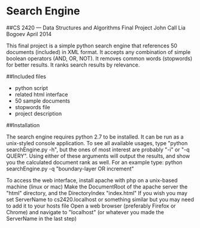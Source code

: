 Search Engine
=============

##CS 2420 — Data Structures and Algorithms Final Project
John Call
Lia Bogoev
April 2014

This final project is a simple python search engine that references 50 documents (included) in XML format.
It accepts any combination of simple boolean operators (AND, OR, NOT).
It removes common words (stopwords) for better results.
It ranks search results by relevance.

##Included files

- python script
- related html interface
- 50 sample documents
- stopwords file
- project description

##Installation

The search engine requires python 2.7 to be installed. It can be run as a unix-styled console application.
To see all available usages, type "python searchEngine.py -h", but the ones of most interest are probably "-i" or "-q QUERY".
Using either of these arguments will output the results, and show you the calculated document rank as well.
For an example type: python searchEngine.py -q "boundary-layer OR increment"

To access the web interface, install apache with php on a unix-based machine (linux or mac)
Make the DocumentRoot of the apache server the "html" directory, and the DirectoryIndex "index.html"
If you wish you may set ServerName to cs2420.localhost or something similar but you may need to add it to your hosts file
Open a web browser (preferably Firefox or Chrome) and navigate to "localhost" (or whatever you made the ServerName in the last step)
